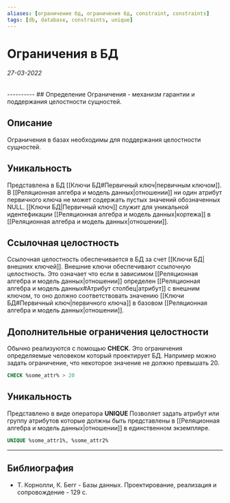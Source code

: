```yaml
---
aliases: [ограничение бд, ограничения бд, constraint, constraints]
tags: [db, database, constraints, unique]
---
```

# Ограничения в БД
<h6>27-03-2022</h6>
----------
## Определение
Ограничения - механизм гарантии и поддержания целостности сущностей.

## Описание
Ограничения в базах необходимы для поддержания целостности сущностей. 

## Уникальность
Представлена в БД [[Ключи БД#Первичный ключ|первичным ключом]]. В [[Реляционная алгебра и модель данных|отношении]] ни один атрибут первичного ключа не может содержать пустых значений обозначенных NULL. [[Ключи БД|Первичный ключ]] служит для уникальной идентефикации [[Реляционная алгебра и модель данных|кортежа]] в [[Реляционная алгебра и модель данных|отношении]].

## Ссылочная целостность
Ссылочная целостность обеспечивается в БД за счет [[Ключи БД|внешних ключей]]. Внешние ключи обеспечивают ссылочную целостность. Это означает что если в зависимом [[Реляционная алгебра и модель данных|отношении]] определен [[Реляционная алгебра и модель данных#Атрибут столбец|атрибут]] с внешним ключом, то оно должно соответствовать значению [[Ключи БД#Первичный ключ|первичного ключа]] в базовом [[Реляционная алгебра и модель данных|отношении]].

## Дополнительные ограничения целостности
Обычно реализуются с помощью **CHECK**. Это ограничения определяемые человеком который проектирует БД. Например можно задать ограничение, что некоторое значение не должно превышать 20. 
```sql
CHECK %some_attr% > 20
```

## Уникальность
Представлено в виде оператора **UNIQUE**
Позволяет задать атрибут или группу атрибутов которые должны быть представлены в [[Реляционная алгебра и модель данных|отношении]] в единственном экземпляре.
```sql
UNIQUE %some_attr1%, %some_attr2%
```

---
## Библиография
- Т. Корнолли, К. Бегг - Базы данных. Проектирование, реализация и сопровождение - 129 с.

